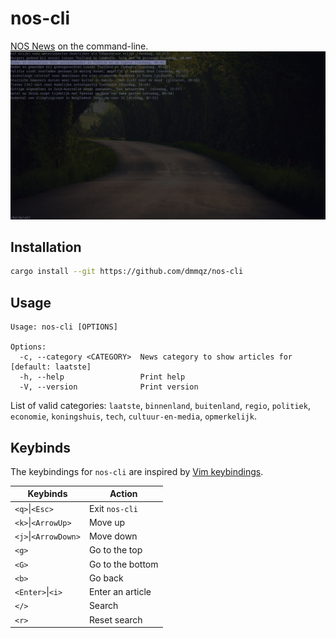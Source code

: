 # nos-cli
[NOS News](https://nos.nl) on the command-line.
![nos-cli demo](images/demo.png)

## Installation
```bash
cargo install --git https://github.com/dmmqz/nos-cli
```

## Usage
```
Usage: nos-cli [OPTIONS]

Options:
  -c, --category <CATEGORY>  News category to show articles for [default: laatste]
  -h, --help                 Print help
  -V, --version              Print version
```
List of valid categories: `laatste`, `binnenland`, `buitenland`, `regio`, `politiek`, `economie`, `koningshuis`, `tech`, `cultuur-en-media`, `opmerkelijk`.

## Keybinds
The keybindings for `nos-cli` are inspired by [Vim keybindings](https://www.vim.org/).

| Keybinds             | Action           |
|----------------------|------------------|
| `<q>`\|`<Esc>`       | Exit `nos-cli`   |
| `<k>`\|`<ArrowUp>`   | Move up          |
| `<j>`\|`<ArrowDown>` | Move down        |
| `<g>`                | Go to the top    |
| `<G>`                | Go to the bottom |
| `<b>`                | Go back          |
| `<Enter>`\|`<i>`     | Enter an article |
| `</>`                | Search           |
| `<r>`                | Reset search     |
